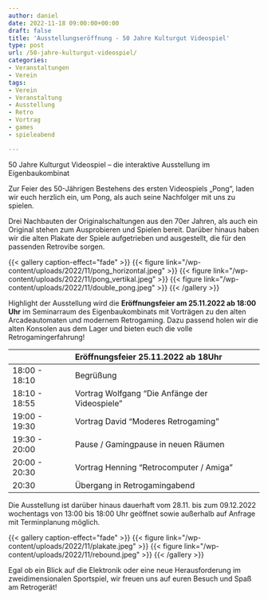 ```yaml
---
author: daniel
date: 2022-11-18 09:00:00+00:00
draft: false
title: 'Ausstellungseröffnung - 50 Jahre Kulturgut Videospiel'
type: post
url: /50-jahre-kulturgut-videospiel/
categories:
- Veranstaltungen
- Verein
tags:
- Verein
- Veranstaltung
- Ausstellung
- Retro
- Vortrag
- games
- spieleabend

---
```


50 Jahre Kulturgut Videospiel – die interaktive Ausstellung im Eigenbaukombinat

Zur Feier des 50-Jährigen Bestehens des ersten Videospiels „Pong“, laden wir euch herzlich ein, um Pong, als auch seine Nachfolger mit uns zu spielen. 

<!-- more -->

Drei Nachbauten der Originalschaltungen aus den 70er Jahren, als auch ein Original stehen zum Ausprobieren und Spielen bereit. Darüber hinaus haben wir die alten Plakate der Spiele aufgetrieben und ausgestellt, die für den passenden Retrovibe sorgen.

{{< gallery caption-effect="fade" >}}
{{< figure link="/wp-content/uploads/2022/11/pong_horizontal.jpeg" >}}
{{< figure link="/wp-content/uploads/2022/11/pong_vertikal.jpeg" >}}
{{< figure link="/wp-content/uploads/2022/11/double_pong.jpeg" >}}
{{< /gallery >}}

Highlight der Ausstellung wird die **Eröffnungsfeier am 25.11.2022 ab 18:00 Uhr** im Seminarraum des Eigenbaukombinats mit Vorträgen zu den alten Arcadeautomaten und modernem Retrogaming. Dazu passend holen wir die alten Konsolen aus dem Lager und bieten euch die volle Retrogamingerfahrung! 



|               | Eröffnungsfeier 25.11.2022 ab 18Uhr              |
|---------------|:----------------------------------------------------|
| 18:00 - 18:10 | Begrüßung |
| 18:10 - 18:55 | Vortrag Wolfgang “Die Anfänge der Videospiele” |
| 19:00 - 19:30 | Vortrag David “Moderes Retrogaming” |
| 19:30 - 20:00 | Pause / Gamingpause in neuen Räumen |
| 20:00 - 20:30 | Vortrag Henning “Retrocomputer / Amiga” |
| 20:30 |Übergang in Retrogamingabend |  

 
   


Die Ausstellung ist darüber hinaus dauerhaft vom 28.11. bis zum 09.12.2022 wochentags von 13:00 bis 18:00 Uhr geöffnet sowie außerhalb auf Anfrage mit Terminplanung möglich.

{{< gallery caption-effect="fade" >}}
{{< figure link="/wp-content/uploads/2022/11/plakate.jpeg" >}}
{{< figure link="/wp-content/uploads/2022/11/rebound.jpeg" >}}
{{< /gallery >}}

Egal ob ein Blick auf die Elektronik oder eine neue Herausforderung im zweidimensionalen Sportspiel,
wir freuen uns auf euren Besuch und Spaß am Retrogerät!
